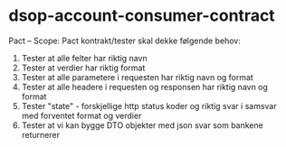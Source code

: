 # dsop-account-consumer-contract
Pact – Scope:
Pact kontrakt/tester skal dekke følgende behov:
1. Tester at alle felter har riktig navn
2. Tester at verdier har riktig format
3. Tester at alle parametere i requesten har riktig navn og format
4. Tester at alle headere i requesten og responsen har riktig navn og format
5. Tester "state" - forskjellige http status koder og riktig svar i samsvar med forventet format og verdier
6. Tester at vi kan bygge DTO objekter med json svar som bankene returnerer
